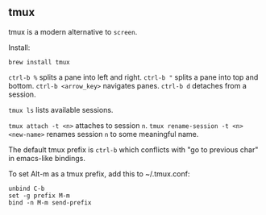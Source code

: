 ## tmux

tmux is a modern alternative to `screen`.

Install:
```shell
brew install tmux
```

`ctrl-b %` splits a pane into left and right.
`ctrl-b "` splits a pane into top and bottom.
`ctrl-b <arrow_key>` navigates panes.
`ctrl-b d` detaches from a session.

`tmux ls` lists available sessions.

`tmux attach -t <n>` attaches to session `n`.
`tmux rename-session -t <n> <new-name>` renames session `n` to some meaningful name.

The default tmux prefix is `ctrl-b` which conflicts with "go to previous char" in emacs-like bindings.

To set Alt-m as a tmux prefix, add this to ~/.tmux.conf:

```text
unbind C-b
set -g prefix M-m
bind -n M-m send-prefix
```